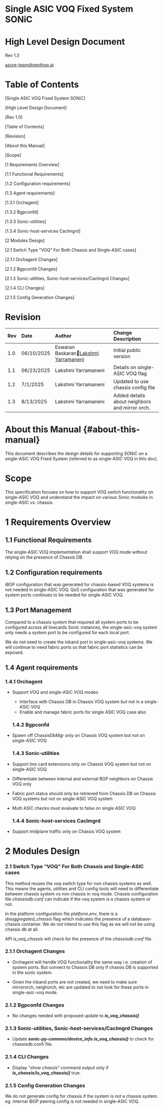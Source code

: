# **Single ASIC VOQ Fixed System SONiC**

# **High Level Design Document**

Rev 1.3

[azure-team@nexthop.ai](mailto:azure-team@nexthop.ai)

# **Table of Contents**

\[Single ASIC VOQ Fixed System SONiC\]

\[High Level Design Document\]

[Rev 1.0]

[Table of Contents]

[Revision]

[About this Manual]

[Scope]

[1 Requirements Overview]

[1.1 Functional Requirements]

[1.2 Configuration requirements]

[1.3 Agent requirements]

[1.3.1 Orchagent]

[1.3.2 Bgpconfd]

[1.3.3 Sonic-utilities]

[1.3.4 Sonic-host-services Caclmgrd]

[2 Modules Design]

[2.1 Switch Type “VOQ” For Both Chassis and Single-ASIC cases]

[2.1.1 Orchagent Changes]

[2.1.2 Bgpconfd Changes]

[2.1.3 Sonic-utilities, Sonic-host-services/Caclmgrd Changes]

[2.1.4 CLI Changes]

[2.1.5 Config Generation Changes]

# 

# **Revision**

| Rev | Date | Author | Change Description |
| :---- | :---- | :---- | :---- |
| 1.0 | 06/10/2025 | Eswaran Baskaran[Lakshmi Yarramaneni](mailto:lakshmi@nexthop.ai) | Initial public version |
| 1.1 | 06/23/2025 | Lakshmi Yarramaneni | Details on single-ASIC VOQ flag |
| 1.2 | 7/1/2025 | Lakshmi Yarramaneni | Updated to use chassis config file |
| 1.3 | 8/13/2025 | Lakshmi Yarramaneni | Added details about neighbors and mirror orch. |

# **About this Manual** {#about-this-manual}

This document describes the design details for supporting SONiC on a single-ASIC VOQ Fixed System (referred to as single-ASIC VOQ in this doc).

# **Scope**

This specification focuses on how to support VOQ switch functionality on single-ASIC VOQ and understand the impact on various Sonic modules in single-ASIC vs. chassis.

# **1 Requirements Overview**

## **1.1 Functional Requirements**

The single-ASIC VOQ implementation shall support VOQ mode without relying on the presence of Chassis DB.

## **1.2 Configuration requirements**

iBGP configuration that was generated for chassis-based VOQ systems is not needed in single-ASIC VOQ. QoS configuration that was generated for system ports continues to be needed for single-ASIC VOQ.

## 1.3 Port Management

Compared to a chassis system that required all system ports to be configured across all linecards Sonic instances, the single-asic-voq system only needs a system port to be configured for each local port.

We do not need to create the inband port in single-asic-voq systems. We will continue to need fabric ports so that fabric port statistics can be exposed.

## **1.4 Agent requirements**

### **1.4.1 Orchagent**

- Support VOQ and single-ASIC VOQ modes  
    
  - Interface with Chassis DB in Chassis VOQ system but not in a single-ASIC VOQ  
  - Enable and manage fabric ports for single ASIC VOQ case also

  ### **1.4.2 Bgpconfd**

- Spawn off ChassisDbMgr only on Chassis VOQ system but not on single-ASIC VOQ  

  ### **1.4.3 Sonic-utilities**

- Support line card extensions only on Chassis VOQ system but not on single-ASIC VOQ  
    
- Differentiate between internal and external BGP neighbors on Chassis VOQ only  
    
- Fabric port status should only be retrieved from Chassis DB on Chassis VOQ systems but not on single-ASIC VOQ system  
    
- Multi ASIC checks must evaluate to false on single ASIC VOQ

  ### **1.4.4 Sonic-host-services Caclmgrd**

- Support midplane traffic only on Chassis VOQ system

# **2 Modules Design**

### **2.1 Switch Type “VOQ” For Both Chassis and Single-ASIC cases**

This method reuses the *voq* switch type for non chassis systems as well. This means the agents, utilities and CLI config tools will need to differentiate between chassis system vs non chassis in voq mode. Chassis configuration file *chassisdb.conf* can indicate if the voq system is a chassis system or not.

In the platform configuration file *platform.env*, there is a *disaggregated\_chassis* flag which indicates the presence of a database-chassis container. We do not intend to use this flag as we will not be using chassis db at all.

API *is\_voq\_chassis* will check for the presence of the *chassisdb.conf* file.

### **2.1.1 Orchagent Changes**

- Orchagent will handle VOQ functionality the same way i.e. creation of system ports. But connect to Chassis DB only if chassis DB is supported in the sonic system.  
    
- Given the inband ports are not created, we need to make sure mirrororch, neighorch, etc are updated to not look for these ports in single-asic-voq mode.

### **2.1.2 Bgpconfd Changes**

- No changes needed with proposed update to ***is\_voq\_chassis()***

### **2.1.3 Sonic-utilities, Sonic-host-services/Caclmgrd Changes**

- Update ***sonic-py-common/device\_info.is\_voq\_chassis()*** to check for chassisdb.confi file.

### **2.1.4 CLI Changes**

- Display “*show chassis*” command output only if ***is\_chassis/is\_voq\_chassis()*** true.

### **2.1.5 Config Generation Changes**

We do not generate config for chassis if the system is not a chassis system. eg. internal iBGP peering config is not needed in single-ASIC VOQ.
